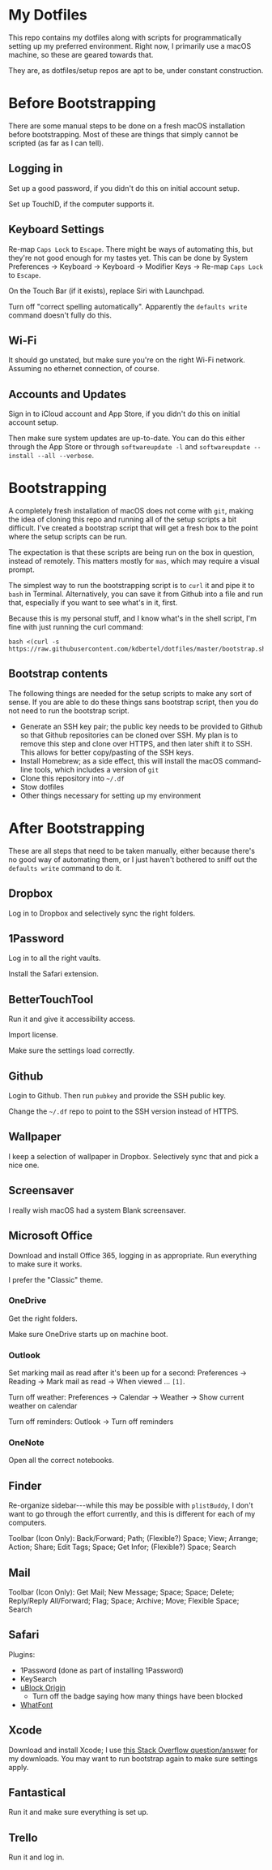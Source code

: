 # My Dotfiles

This repo contains my dotfiles along with scripts for programmatically setting up my preferred environment. Right now, I primarily use a macOS machine, so these are geared towards that.

They are, as dotfiles/setup repos are apt to be, under constant construction.

# Before Bootstrapping

There are some manual steps to be done on a fresh macOS installation before bootstrapping. Most of these are things that simply cannot be scripted (as far as I can tell).

## Logging in

Set up a good password, if you didn't do this on initial account setup.

Set up TouchID, if the computer supports it.

## Keyboard Settings

Re-map `Caps Lock` to `Escape`. There might be ways of automating this, but they're not good enough for my tastes yet. This can be done by System Preferences -> Keyboard -> Keyboard -> Modifier Keys -> Re-map `Caps Lock` to `Escape`.

On the Touch Bar (if it exists), replace Siri with Launchpad.

Turn off "correct spelling automatically". Apparently the `defaults write` command doesn't fully do this.

## Wi-Fi

It should go unstated, but make sure you're on the right Wi-Fi network. Assuming no ethernet connection, of course.

## Accounts and Updates

Sign in to iCloud account and App Store, if you didn't do this on initial account setup.

Then make sure system updates are up-to-date. You can do this either through the App Store or through `softwareupdate -l` and `softwareupdate --install --all --verbose`.

# Bootstrapping

A completely fresh installation of macOS does not come with `git`, making the idea of cloning this repo and running all of the setup scripts a bit difficult. I've created a bootstrap script that will get a fresh box to the point where the setup scripts can be run.

The expectation is that these scripts are being run on the box in question, instead of remotely. This matters mostly for `mas`, which may require a visual prompt.

The simplest way to run the bootstrapping script is to `curl` it and pipe it to `bash` in Terminal. Alternatively, you can save it from Github into a file and run that, especially if you want to see what's in it, first.

Because this is my personal stuff, and I know what's in the shell script, I'm fine with just running the curl command:

```
bash <(curl -s https://raw.githubusercontent.com/kdbertel/dotfiles/master/bootstrap.sh)
```

## Bootstrap contents

The following things are needed for the setup scripts to make any sort of sense. If you are able to do these things sans bootstrap script, then you do not need to run the bootstrap script.

- Generate an SSH key pair; the public key needs to be provided to Github so that Github repositories can be cloned over SSH. My plan is to remove this step and clone over HTTPS, and then later shift it to SSH. This allows for better copy/pasting of the SSH keys.
- Install Homebrew; as a side effect, this will install the macOS command-line tools, which includes a version of `git`
- Clone this repository into `~/.df`
- Stow dotfiles
- Other things necessary for setting up my environment

# After Bootstrapping

These are all steps that need to be taken manually, either because there's no good way of automating them, or I just haven't bothered to sniff out the `defaults write` command to do it.

## Dropbox

Log in to Dropbox and selectively sync the right folders.

## 1Password

Log in to all the right vaults.

Install the Safari extension.

## BetterTouchTool

Run it and give it accessibility access.

Import license.

Make sure the settings load correctly.

## Github

Login to Github. Then run `pubkey` and provide the SSH public key.

Change the `~/.df` repo to point to the SSH version instead of HTTPS.

## Wallpaper

I keep a selection of wallpaper in Dropbox. Selectively sync that and pick a nice one.

## Screensaver

I really wish macOS had a system Blank screensaver.

## Microsoft Office

Download and install Office 365, logging in as appropriate. Run everything to make sure it works.

I prefer the "Classic" theme.

### OneDrive

Get the right folders.

Make sure OneDrive starts up on machine boot.

### Outlook

Set marking mail as read after it's been up for a second: Preferences -> Reading -> Mark mail as read -> When viewed ... `[1]`.

Turn off weather: Preferences -> Calendar -> Weather -> Show current weather on calendar

Turn off reminders: Outlook -> Turn off reminders

### OneNote

Open all the correct notebooks.

## Finder

Re-organize sidebar---while this may be possible with `plistBuddy`, I don't want to go through the effort currently, and this is different for each of my computers.

Toolbar (Icon Only): Back/Forward; Path; (Flexible?) Space; View; Arrange; Action; Share; Edit Tags; Space; Get Infor; (Flexible?) Space; Search

## Mail

Toolbar (Icon Only): Get Mail; New Message; Space; Space; Delete; Reply/Reply All/Forward; Flag; Space; Archive; Move; Flexible Space; Search

## Safari

Plugins: 
- 1Password (done as part of installing 1Password)
- KeySearch
- [uBlock Origin](https://github.com/el1t/uBlock-Safari)
  - Turn off the badge saying how many things have been blocked
- [WhatFont](http://www.chengyinliu.com/whatfont.html)

## Xcode

Download and install Xcode; I use [this Stack Overflow question/answer](http://stackoverflow.com/a/10335943/16633) for my downloads. You may want to run bootstrap again to make sure settings apply.

## Fantastical

Run it and make sure everything is set up.

## Trello

Run it and log in.
